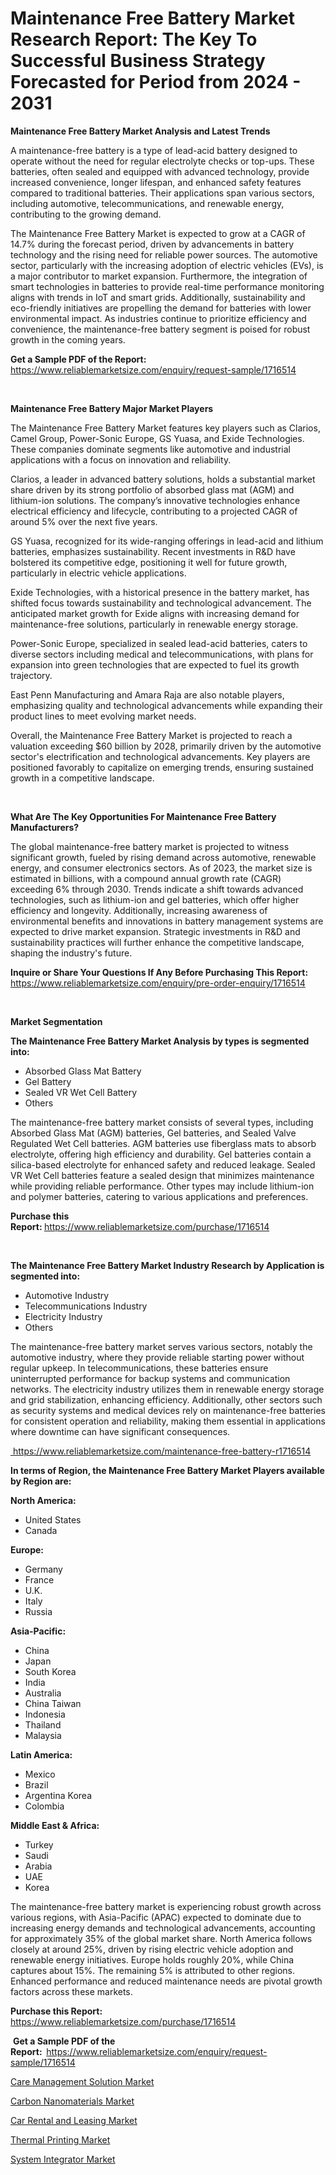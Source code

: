 <p><h1>Maintenance Free Battery Market Research Report: The Key To Successful Business Strategy Forecasted for Period from 2024 - 2031</h1></p><p><strong>Maintenance Free Battery Market Analysis and Latest Trends</strong></p>
<p><p>A maintenance-free battery is a type of lead-acid battery designed to operate without the need for regular electrolyte checks or top-ups. These batteries, often sealed and equipped with advanced technology, provide increased convenience, longer lifespan, and enhanced safety features compared to traditional batteries. Their applications span various sectors, including automotive, telecommunications, and renewable energy, contributing to the growing demand.</p><p>The Maintenance Free Battery Market is expected to grow at a CAGR of 14.7% during the forecast period, driven by advancements in battery technology and the rising need for reliable power sources. The automotive sector, particularly with the increasing adoption of electric vehicles (EVs), is a major contributor to market expansion. Furthermore, the integration of smart technologies in batteries to provide real-time performance monitoring aligns with trends in IoT and smart grids. Additionally, sustainability and eco-friendly initiatives are propelling the demand for batteries with lower environmental impact. As industries continue to prioritize efficiency and convenience, the maintenance-free battery segment is poised for robust growth in the coming years.</p></p>
<p><strong>Get a Sample PDF of the Report:&nbsp;</strong> <a href="https://www.reliablemarketsize.com/enquiry/request-sample/1716514?utm_campaign=1591&utm_medium=2&utm_source=Github&utm_content=ia&utm_term=23102024&utm_id=maintenance-free-battery">https://www.reliablemarketsize.com/enquiry/request-sample/1716514</a></p>
<p>&nbsp;</p>
<p><strong>Maintenance Free Battery Major Market Players</strong></p>
<p><p>The Maintenance Free Battery Market features key players such as Clarios, Camel Group, Power-Sonic Europe, GS Yuasa, and Exide Technologies. These companies dominate segments like automotive and industrial applications with a focus on innovation and reliability.</p><p>Clarios, a leader in advanced battery solutions, holds a substantial market share driven by its strong portfolio of absorbed glass mat (AGM) and lithium-ion solutions. The company’s innovative technologies enhance electrical efficiency and lifecycle, contributing to a projected CAGR of around 5% over the next five years.</p><p>GS Yuasa, recognized for its wide-ranging offerings in lead-acid and lithium batteries, emphasizes sustainability. Recent investments in R&D have bolstered its competitive edge, positioning it well for future growth, particularly in electric vehicle applications.</p><p>Exide Technologies, with a historical presence in the battery market, has shifted focus towards sustainability and technological advancement. The anticipated market growth for Exide aligns with increasing demand for maintenance-free solutions, particularly in renewable energy storage.</p><p>Power-Sonic Europe, specialized in sealed lead-acid batteries, caters to diverse sectors including medical and telecommunications, with plans for expansion into green technologies that are expected to fuel its growth trajectory.</p><p>East Penn Manufacturing and Amara Raja are also notable players, emphasizing quality and technological advancements while expanding their product lines to meet evolving market needs.</p><p>Overall, the Maintenance Free Battery Market is projected to reach a valuation exceeding $60 billion by 2028, primarily driven by the automotive sector's electrification and technological advancements. Key players are positioned favorably to capitalize on emerging trends, ensuring sustained growth in a competitive landscape.</p></p>
<p>&nbsp;</p>
<p><strong>What Are The Key Opportunities For Maintenance Free Battery Manufacturers?</strong></p>
<p><p>The global maintenance-free battery market is projected to witness significant growth, fueled by rising demand across automotive, renewable energy, and consumer electronics sectors. As of 2023, the market size is estimated in billions, with a compound annual growth rate (CAGR) exceeding 6% through 2030. Trends indicate a shift towards advanced technologies, such as lithium-ion and gel batteries, which offer higher efficiency and longevity. Additionally, increasing awareness of environmental benefits and innovations in battery management systems are expected to drive market expansion. Strategic investments in R&D and sustainability practices will further enhance the competitive landscape, shaping the industry's future.</p></p>
<p><strong>Inquire or Share Your Questions If Any Before Purchasing This Report:</strong> <a href="https://www.reliablemarketsize.com/enquiry/pre-order-enquiry/1716514?utm_campaign=1591&utm_medium=2&utm_source=Github&utm_content=ia&utm_term=23102024&utm_id=maintenance-free-battery">https://www.reliablemarketsize.com/enquiry/pre-order-enquiry/1716514</a></p>
<p>&nbsp;</p>
<p><strong>Market Segmentation</strong></p>
<p><strong>The Maintenance Free Battery Market Analysis by types is segmented into:</strong></p>
<p><ul><li>Absorbed Glass Mat Battery</li><li>Gel Battery</li><li>Sealed VR Wet Cell Battery</li><li>Others</li></ul></p>
<p><p>The maintenance-free battery market consists of several types, including Absorbed Glass Mat (AGM) batteries, Gel batteries, and Sealed Valve Regulated Wet Cell batteries. AGM batteries use fiberglass mats to absorb electrolyte, offering high efficiency and durability. Gel batteries contain a silica-based electrolyte for enhanced safety and reduced leakage. Sealed VR Wet Cell batteries feature a sealed design that minimizes maintenance while providing reliable performance. Other types may include lithium-ion and polymer batteries, catering to various applications and preferences.</p></p>
<p><strong>Purchase this Report:&nbsp;</strong><a href="https://www.reliablemarketsize.com/purchase/1716514?utm_campaign=1591&utm_medium=2&utm_source=Github&utm_content=ia&utm_term=23102024&utm_id=maintenance-free-battery">https://www.reliablemarketsize.com/purchase/1716514</a></p>
<p>&nbsp;</p>
<p><strong>The Maintenance Free Battery Market Industry Research by Application is segmented into:</strong></p>
<p><ul><li>Automotive Industry</li><li>Telecommunications Industry</li><li>Electricity Industry</li><li>Others</li></ul></p>
<p><p>The maintenance-free battery market serves various sectors, notably the automotive industry, where they provide reliable starting power without regular upkeep. In telecommunications, these batteries ensure uninterrupted performance for backup systems and communication networks. The electricity industry utilizes them in renewable energy storage and grid stabilization, enhancing efficiency. Additionally, other sectors such as security systems and medical devices rely on maintenance-free batteries for consistent operation and reliability, making them essential in applications where downtime can have significant consequences.</p></p>
<p><a href="https://www.reliablemarketsize.com/maintenance-free-battery-r1716514?utm_campaign=1591&utm_medium=2&utm_source=Github&utm_content=ia&utm_term=23102024&utm_id=maintenance-free-battery">&nbsp;https://www.reliablemarketsize.com/maintenance-free-battery-r1716514</a></p>
<p><strong>In terms of Region, the Maintenance Free Battery Market Players available by Region are:</strong></p>
<p>
    <p> <strong> North America: </strong>
        <ul>
            <li>United States</li>
            <li>Canada</li>
        </ul>
        </p> 
    <p> <strong> Europe: </strong>
        <ul>
            <li>Germany</li>
            <li>France</li>
            <li>U.K.</li>
            <li>Italy</li>
            <li>Russia</li>
        </ul>
        </p> 
    <p> <strong> Asia-Pacific: </strong>
        <ul>
            <li>China</li>
            <li>Japan</li>
            <li>South Korea</li>
            <li>India</li>
            <li>Australia</li>
            <li>China Taiwan</li>
            <li>Indonesia</li>
            <li>Thailand</li>
            <li>Malaysia</li>
        </ul>
        </p> 
    <p> <strong> Latin America: </strong>
        <ul>
            <li>Mexico</li>
            <li>Brazil</li>
            <li>Argentina Korea</li>
            <li>Colombia</li>
        </ul>
        </p> 
    <p> <strong> Middle East & Africa: </strong>
        <ul>
            <li>Turkey</li>
            <li>Saudi</li>
            <li>Arabia</li>
            <li>UAE</li>
            <li>Korea</li>
        </ul>
    </p>
    </p>
<p><p>The maintenance-free battery market is experiencing robust growth across various regions, with Asia-Pacific (APAC) expected to dominate due to increasing energy demands and technological advancements, accounting for approximately 35% of the global market share. North America follows closely at around 25%, driven by rising electric vehicle adoption and renewable energy initiatives. Europe holds roughly 20%, while China captures about 15%. The remaining 5% is attributed to other regions. Enhanced performance and reduced maintenance needs are pivotal growth factors across these markets.</p></p>
<p><strong>Purchase this Report: </strong><a href="https://www.reliablemarketsize.com/purchase/1716514?utm_campaign=1591&utm_medium=2&utm_source=Github&utm_content=ia&utm_term=23102024&utm_id=maintenance-free-battery">https://www.reliablemarketsize.com/purchase/1716514</a></p>
<p>&nbsp;<strong>Get a Sample PDF of the Report:&nbsp;&nbsp;</strong><a href="https://www.reliablemarketsize.com/enquiry/request-sample/1716514?utm_campaign=1591&utm_medium=2&utm_source=Github&utm_content=ia&utm_term=23102024&utm_id=maintenance-free-battery">https://www.reliablemarketsize.com/enquiry/request-sample/1716514</a></p>
<p><strong></strong></p>
<p><p><a href="https://www.linkedin.com/pulse/emerging-trends-care-management-solution-market-detailed-4pq0e?utm_campaign=1591&utm_medium=2&utm_source=Github&utm_content=ia&utm_term=23102024&utm_id=maintenance-free-battery">Care Management Solution Market</a></p><p><a href="https://www.linkedin.com/pulse/carbon-nanomaterials-market-trends-focusing-insight-forecast-rgcfe?utm_campaign=1591&utm_medium=2&utm_source=Github&utm_content=ia&utm_term=23102024&utm_id=maintenance-free-battery">Carbon Nanomaterials Market</a></p><p><a href="https://www.linkedin.com/pulse/navigating-global-car-rental-leasing-market-landscape-trends-uwmie?utm_campaign=1591&utm_medium=2&utm_source=Github&utm_content=ia&utm_term=23102024&utm_id=maintenance-free-battery">Car Rental and Leasing Market</a></p><p><a href="https://www.linkedin.com/pulse/future-innovation-global-thermal-printing-market-growth-doj3e?utm_campaign=1591&utm_medium=2&utm_source=Github&utm_content=ia&utm_term=23102024&utm_id=maintenance-free-battery">Thermal Printing Market</a></p><p><a href="https://www.linkedin.com/pulse/system-integrator-market-global-regional-analysis-focus-gcsce?utm_campaign=1591&utm_medium=2&utm_source=Github&utm_content=ia&utm_term=23102024&utm_id=maintenance-free-battery">System Integrator Market</a></p></p>